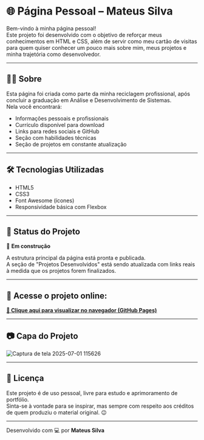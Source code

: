 # 🌐 Página Pessoal – Mateus Silva

Bem-vindo à minha página pessoal!  
Este projeto foi desenvolvido com o objetivo de reforçar meus conhecimentos em HTML e CSS, além de servir como meu cartão de visitas para quem quiser conhecer um pouco mais sobre mim, meus projetos e minha trajetória como desenvolvedor.

---

## 👨‍💻 Sobre

Esta página foi criada como parte da minha reciclagem profissional, após concluir a graduação em Análise e Desenvolvimento de Sistemas.  
Nela você encontrará:

- Informações pessoais e profissionais
- Currículo disponível para download
- Links para redes sociais e GitHub
- Seção com habilidades técnicas
- Seção de projetos em constante atualização

---

## 🛠️ Tecnologias Utilizadas

- HTML5
- CSS3
- Font Awesome (ícones)
- Responsividade básica com Flexbox

---

## 📌 Status do Projeto

🚧 **Em construção**

A estrutura principal da página está pronta e publicada.  
A seção de "Projetos Desenvolvidos" está sendo atualizada com links reais à medida que os projetos forem finalizados.

---

## 🔗 Acesse o projeto online:

**[🔗 Clique aqui para visualizar no navegador (GitHub Pages)](https://mateus-rccb.github.io/seu-projeto)**  

---

## 📷 Capa do Projeto

![Captura de tela 2025-07-01 115626](https://github.com/user-attachments/assets/5facbfd0-06ca-41fd-9002-62603700fb3c)

---

## 📄 Licença

Este projeto é de uso pessoal, livre para estudo e aprimoramento de portfólio.  
Sinta-se à vontade para se inspirar, mas sempre com respeito aos créditos de quem produziu o material original. 😉

---

Desenvolvido com 💻 por **Mateus Silva**
